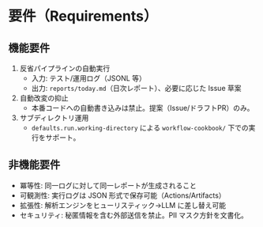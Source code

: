 # 要件（Requirements）

## 機能要件

1. 反省パイプラインの自動実行
   - 入力: テスト/運用ログ（JSONL 等）
   - 出力: `reports/today.md`（日次レポート）、必要に応じた Issue 草案
2. 自動改変の抑止
   - 本番コードへの自動書き込みは禁止。提案（Issue/ドラフトPR）のみ。
3. サブディレクトリ運用
   - `defaults.run.working-directory` による `workflow-cookbook/` 下での実行をサポート。

## 非機能要件

- 冪等性: 同一ログに対して同一レポートが生成されること
- 可観測性: 実行ログは JSON 形式で保存可能（Actions/Artifacts）
- 拡張性: 解析エンジンをヒューリスティック→LLM に差し替え可能
- セキュリティ: 秘匿情報を含む外部送信を禁止。PII マスク方針を文書化。
